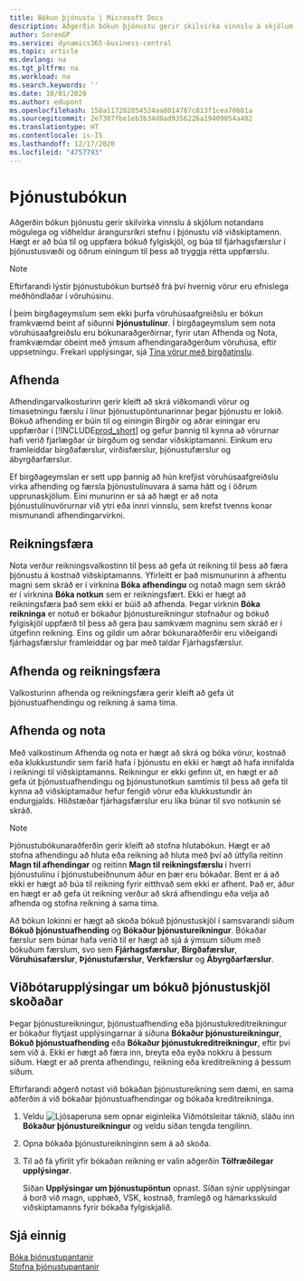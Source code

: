 ```yaml
---
title: Bókun þjónustu | Microsoft Docs
description: Aðgerðin bókun þjónustu gerir skilvirka vinnslu á skjölum notandans mögulega og viðheldur árangursríkri stefnu í þjónustu við viðskiptamenn. Hægt er að búa til og uppfæra bókuð fylgiskjöl, og búa til fjárhagsfærslur í þjónustusvæði og öðrum einingum til þess að tryggja rétta uppfærslu.
author: SorenGP
ms.service: dynamics365-business-central
ms.topic: article
ms.devlang: na
ms.tgt_pltfrm: na
ms.workload: na
ms.search.keywords: ''
ms.date: 10/01/2020
ms.author: edupont
ms.openlocfilehash: 158a117202054524aa8014787c813f1cea70681a
ms.sourcegitcommit: 2e7307fbe1eb3b34d0ad9356226a19409054a402
ms.translationtype: HT
ms.contentlocale: is-IS
ms.lasthandoff: 12/17/2020
ms.locfileid: "4757793"
---
```

# <a name="service-posting"></a>Þjónustubókun
Aðgerðin bókun þjónustu gerir skilvirka vinnslu á skjölum notandans mögulega og viðheldur árangursríkri stefnu í þjónustu við viðskiptamenn. Hægt er að búa til og uppfæra bókuð fylgiskjöl, og búa til fjárhagsfærslur í þjónustusvæði og öðrum einingum til þess að tryggja rétta uppfærslu.  

> [!NOTE]  
>  Eftirfarandi lýstir þjónustubókun burtséð frá því hvernig vörur eru efnislega meðhöndlaðar í vöruhúsinu.  
>   
>  Í þeim birgðageymslum sem ekki þurfa vöruhúsaafgreiðslu er bókun framkvæmd beint af síðunni **Þjónustulínur**. Í birgðageymslum sem nota vöruhúsaafgreiðslu eru bókunaraðgerðirnar, fyrir utan Afhenda og Nota, framkvæmdar óbeint með ýmsum afhendingaraðgerðum vöruhúsa, eftir uppsetningu. Frekari upplýsingar, sjá [Tína vörur með birgðatínslu](warehouse-how-to-pick-items-with-inventory-picks.md).  

## <a name="ship"></a>Afhenda  
Afhendingarvalkosturinn gerir kleift að skrá viðkomandi vörur og tímasetningu færslu í línur þjónustupöntunarinnar þegar þjónustu er lokið. Bókuð afhending er búin til og einingin Birgðir og aðrar einingar eru uppfærðar í [!INCLUDE[prod_short](includes/prod_short.md)] og gefur þannig til kynna að vörurnar hafi verið fjarlægðar úr birgðum og sendar viðskiptamanni. Einkum eru framleiddar birgðafærslur, virðisfærslur, þjónustufærslur og ábyrgðarfærslur.  

Ef birgðageymslan er sett upp þannig að hún krefjist vöruhúsaafgreiðslu virka afhending og færsla þjónustulínuvara á sama hátt og í öðrum upprunaskjölum. Eini munurinn er sá að hægt er að nota þjónustulínuvörurnar við ytri eða innri vinnslu, sem krefst tvenns konar mismunandi afhendingarvirkni.

## <a name="invoice"></a>Reikningsfæra  
Nota verður reikningsvalkostinn til þess að gefa út reikning til þess að færa þjónustu á kostnað viðskiptamanns. Yfirleitt er það mismunurinn á afhentu magni sem skráð er í virknina **Bóka afhendingu** og notað magn sem skráð er í virknina **Bóka notkun** sem er reikningsfært. Ekki er hægt að reikningsfæra það sem ekki er búið að afhenda. Þegar virknin **Bóka reikninga** er notuð er bókaður þjónustureikningur stofnaður og bókuð fylgiskjöl uppfærð til þess að gera þau samkvæm magninu sem skráð er í útgefinn reikning. Eins og gildir um aðrar bókunaraðferðir eru viðeigandi fjárhagsfærslur framleiddar og þar með taldar Fjárhagsfærslur.  

## <a name="ship-and-invoice"></a>Afhenda og reikningsfæra  
Valkosturinn afhenda og reikningsfæra gerir kleift að gefa út þjónustuafhendingu og reikning á sama tíma.  

## <a name="ship-and-consume"></a>Afhenda og nota  
Með valkostinum Afhenda og nota er hægt að skrá og bóka vörur, kostnað eða klukkustundir sem farið hafa í þjónustu en ekki er hægt að hafa innifalda í reikningi til viðskiptamanns. Reikningur er ekki gefinn út, en hægt er að gefa út þjónustuafhendingu og þjónustunotkun samtímis til þess að gefa til kynna að viðskiptamaður hefur fengið vörur eða klukkustundir án endurgjalds. Hliðstæðar fjárhagsfærslur eru líka búnar til svo notkunin sé skráð.  

> [!NOTE]  
>  Þjónustubókunaraðferðin gerir kleift að stofna hlutabókun. Hægt er að stofna afhendingu að hluta eða reikning að hluta með því að útfylla reitinn **Magn til afhendingar** og reitinn **Magn til reikningsfærslu** í hverri þjónustulínu í þjónustubeiðnunum áður en þær eru bókaðar. Bent er á að ekki er hægt að búa til reikning fyrir eitthvað sem ekki er afhent. Það er, áður en hægt er að gefa út reikning verður að skrá afhendingu eða velja að afhenda og stofna reikning á sama tíma.  

Að bókun lokinni er hægt að skoða bókuð þjónustuskjöl í samsvarandi síðum **Bókuð þjónustuafhending** og **Bókaður þjónustureikningur**. Bókaðar færslur sem búnar hafa verið til er hægt að sjá á ýmsum síðum með bókuðum færslum, svo sem **Fjárhagsfærslur**, **Birgðafærslur**, **Vöruhúsafærslur**, **Þjónustufærslur**, **Verkfærslur** og **Ábyrgðarfærslur**.  

## <a name="to-view-information-about-a-posted-service-document"></a>Viðbótarupplýsingar um bókuð þjónustuskjöl skoðaðar  
Þegar þjónustureikningur, þjónustuafhending eða þjónustukreditreikningur er bókaður flytjast upplýsingarnar á síðuna **Bókaður þjónustureikningur**, **Bókuð þjónustuafhending** eða **Bókaður þjónustukreditreikningur**, eftir því sem við á. Ekki er hægt að færa inn, breyta eða eyða nokkru á þessum síðum. Hægt er að prenta afhendingu, reikning eða kreditreikning á þessum síðum.  

Eftirfarandi aðgerð notast við bókaðan þjónustureikning sem dæmi, en sama aðferðin á við bókaðar þjónustuafhendingar og bókaða kreditreikninga.  

1. Veldu ![Ljósaperuna sem opnar eiginleika Viðmótsleitar](media/ui-search/search_small.png "Segðu mér hvað þú vilt gera") táknið, sláðu inn **Bókaður þjónustureikningur** og veldu síðan tengda tengilinn.  
2. Opna bókaða þjónustureikninginn sem á að skoða.  
3. Til að fá yfirlit yfir bókaðan reikning er valin aðgerðin **Tölfræðilegar upplýsingar**.  

    Síðan **Upplýsingar um þjónustupöntun** opnast. Síðan sýnir upplýsingar á borð við magn, upphæð, VSK, kostnað, framlegð og hámarksskuld viðskiptamanns fyrir bókaða fylgiskjalið.

## <a name="see-also"></a>Sjá einnig  
[Bóka þjónustupantanir](service-how-to-post-service-orders.md)   
[Stofna þjónustupantanir](service-how-to-create-service-orders.md)
